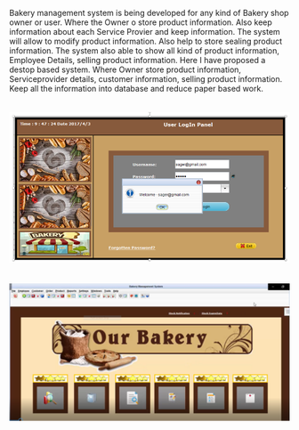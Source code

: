 Bakery management system is being developed for any kind of Bakery shop owner or user. Where the Owner o store product information. Also keep information about each Service Provier and keep information. The system will allow to modify product information. Also help to store sealing product information. The system also able to show all kind of product information, Employee Details, selling product information.  Here I have proposed a destop based system. Where Owner store product information, Serviceprovider details, customer information, selling product information. Keep all the information into database and reduce paper based work.
</br></br></br>
<img src="BakeryManagement System/img/bakery1.PNG">
</br></br></br>
<img src="BakeryManagement System/img/bakery2.PNG">
